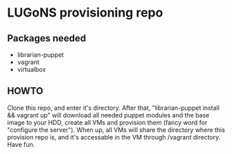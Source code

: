 LUGoNS provisioning repo
========================

Packages needed
---------------

* librarian-puppet
* vagrant
* virtualbox

HOWTO
-----

Clone this repo, and enter it's directory. After that, "librarian-puppet install && vagrant up" will download all needed puppet modules and the base image to your HDD, create all VMs and provision them (fancy word for "configure the server"). When up, all VMs will share the directory where this provision repo is, and it's accessable in the VM through /vagrant directory. Have fun.
